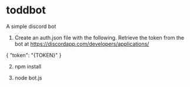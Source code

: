 # toddbot
A simple discord bot


1. Create an auth.json file with the following. Retrieve the token from the bot at https://discordapp.com/developers/applications/

{
  "token": "{TOKEN}"
}

2. npm install

3. node bot.js
